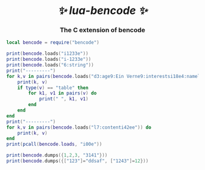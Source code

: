 <h1 align="center"><i>✨ lua-bencode ✨ </i></h1>

<h3 align="center">The C extension of bencode</a> </h3>

```lua
local bencode = require("bencode")

print(bencode.loads("i1233e"))
print(bencode.loads("i-1233e"))
print(bencode.loads("6:string"))
print("---------")
for k,v in pairs(bencode.loads("d3:age9:Ein Verne9:interestsi18e4:namel4:book5:movieee")) do
    print(k, v)
    if type(v) == "table" then
        for k1, v1 in pairs(v) do
            print(" ", k1, v1)
        end
    end
end
print("---------")
for k,v in pairs(bencode.loads("l7:contenti42ee")) do
    print(k, v)
end
print(pcall(bencode.loads, "i00e"))

print(bencode.dumps({1,2,3, "3141"}))
print(bencode.dumps({["123"]="ddsaf", ["1243"]=12}))
```